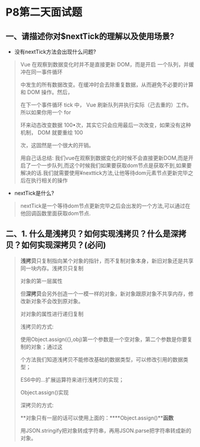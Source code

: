 # P8第二天面试题

## 一、请描述你对$nextTick的理解以及使用场景?

- 没有nextTick方法会出现什么问题?

> Vue 在观察到数据变化时并不是直接更新 DOM，而是开启 一个队列，并缓冲在同一事件循环
>
> 中发生的所有数据改变。在缓冲时会去除重复数据，从而避免不必要的计算和 DOM 操作。然后，
>
> 在下一个事件循环 tick 中， Vue 刷新队列井执行实际（己去重的）工作。所以如果你用一个 for
>
> 环来动态改变数据 100•次，其实它只会应用最后一次改变，如果没有这种机制， DOM 就要重绘 100
>
> 次，这固然是一个很大的开销。
>
> 用自己话总结: 我们vue在观察到数据变化的时候不会直接更新DOM,而是开启了一个一步队列,而这个时候我们如果要获取dom节点是获取不到,如果要解决的话.我们就需要使用¥nexttick方法,让他等待dom元素节点更新完毕之后在执行相关的操作

- nextTick是什么?

> nextTick是一个等待dom节点更新完毕之后会出发的一个方法,可以通过在他回调函数里面获取dom节点.

## 二、1. 什么是浅拷贝？如何实现浅拷贝？什么是深拷贝？如何实现深拷贝？(必问)

> **浅拷贝**只复制指向某个对象的指针，而不复制对象本身，新旧对象还是共享同一块内存。浅拷贝只复制
>
> 对象的第一层属性
>
> 但**深拷贝**会另外创造一个一模一样的对象，新对象跟原对象不共享内存，修改新对象不会改到原对象。
>
> 对对象的属性进行递归复制
>
> 浅拷贝的方式:
>
> 使用Object.assign({},obj)第一个参数是一个空对象，第二个参数是你要复制的对象；通过这
>
> 个方法我们知道浅拷贝不能修改基础的数据类型，可以修改引用的数据类型；
>
> ES6中的...扩展运算符来进行浅拷贝的实现；
>
> Object.assign()实现
>
> 深拷贝的方式:
>
> **对象只有一层的话可以使用上面的：****Object.assign()****函数**
>
> 用JSON.stringify把对象转成字符串，再用JSON.parse把字符串转成新的对象。




